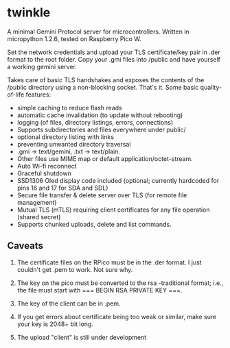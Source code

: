 # twinkle
A minimal Gemini Protocol server for microcontrollers. Written in micropython 1.2.6, tested on Raspberry Pico W.

Set the network credentials and upload your TLS certificate/key pair in .der format to the root folder. Copy your .gmi files into /public and have yourself a working gemini server.

Takes care of basic TLS handshakes and exposes the contents of the /public directory using a non-blocking socket. That's it. Some basic quality-of-life features:

- simple caching to reduce flash reads
- automatic cache invalidation (to update without rebooting)
- logging (of files, directory listings, errors, connections)
- Supports subdirectories and files everywhere under public/
- optional directory listing with links
- preventing unwanted directory traversal
- .gmi → text/gemini, .txt → text/plain.
- Other files use MIME map or default application/octet-stream.
- Auto Wi-fi reconnect
- Graceful shutdown
- SSD1306 Oled display code included (optional; currently hardcoded for pins 16 and 17 for SDA and SDL)
- Secure file transfer & delete server over TLS (for remote file management)
- Mutual TLS (mTLS) requiring client certificates for any file operation (shared secret)
- Supports chunked uploads, delete and list commands.

## Caveats

1. The certificate files on the RPico must be in the .der format. I just couldn't get .pem to work. Not sure why. 

2. The key on the pico must be converted to the rsa -traditional format; i.e., the file must start with === BEGIN RSA PRIVATE KEY ===.

3. The key of the client can be in .pem.


4. If you get errors about certificate being too weak or similar, make sure your key is 2048+ bit long.

5. The upload "client" is still under development